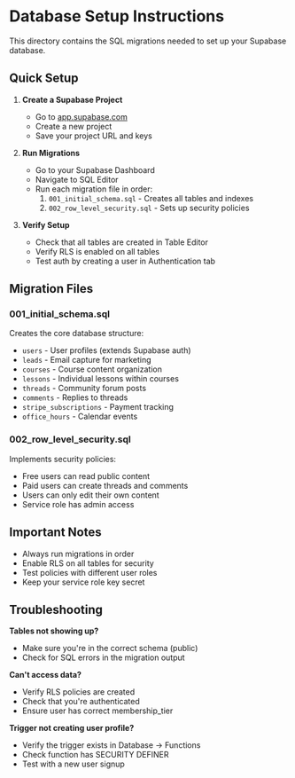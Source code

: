 # Database Setup Instructions

This directory contains the SQL migrations needed to set up your Supabase database.

## Quick Setup

1. **Create a Supabase Project**
   - Go to [app.supabase.com](https://app.supabase.com)
   - Create a new project
   - Save your project URL and keys

2. **Run Migrations**
   - Go to your Supabase Dashboard
   - Navigate to SQL Editor
   - Run each migration file in order:
     1. `001_initial_schema.sql` - Creates all tables and indexes
     2. `002_row_level_security.sql` - Sets up security policies

3. **Verify Setup**
   - Check that all tables are created in Table Editor
   - Verify RLS is enabled on all tables
   - Test auth by creating a user in Authentication tab

## Migration Files

### 001_initial_schema.sql
Creates the core database structure:
- `users` - User profiles (extends Supabase auth)
- `leads` - Email capture for marketing
- `courses` - Course content organization
- `lessons` - Individual lessons within courses
- `threads` - Community forum posts
- `comments` - Replies to threads
- `stripe_subscriptions` - Payment tracking
- `office_hours` - Calendar events

### 002_row_level_security.sql
Implements security policies:
- Free users can read public content
- Paid users can create threads and comments
- Users can only edit their own content
- Service role has admin access

## Important Notes

- Always run migrations in order
- Enable RLS on all tables for security
- Test policies with different user roles
- Keep your service role key secret

## Troubleshooting

**Tables not showing up?**
- Make sure you're in the correct schema (public)
- Check for SQL errors in the migration output

**Can't access data?**
- Verify RLS policies are created
- Check that you're authenticated
- Ensure user has correct membership_tier

**Trigger not creating user profile?**
- Verify the trigger exists in Database → Functions
- Check function has SECURITY DEFINER
- Test with a new user signup